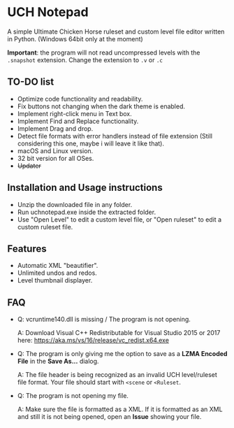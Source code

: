 # UCH Notepad

A simple Ultimate Chicken Horse ruleset and custom level file editor written in Python. (Windows 64bit only at the moment)

**Important**: the program will not read uncompressed levels with the `.snapshot` extension. Change the extension to `.v` or `.c`

## TO-DO list

- Optimize code functionality and readability.
- Fix buttons not changing when the dark theme is enabled.
- Implement right-click menu in Text box.
- Implement Find and Replace functionality.
- Implement Drag and drop.
- Detect file formats with error handlers instead of file extension (Still considering this one, maybe i will leave it like that).
- macOS and Linux version.
- 32 bit version for all OSes.
- ~~Updater~~

## Installation and Usage instructions

- Unzip the downloaded file in any folder.
- Run uchnotepad.exe inside the extracted folder.
- Use "Open Level" to edit a custom level file, or "Open ruleset" to edit a custom ruleset file.

## Features

- Automatic XML "beautifier".
- Unlimited undos and redos.
- Level thumbnail displayer.

## FAQ
- Q: vcruntime140.dll is missing / The program is not opening.

  A: Download Visual C++ Redistributable for Visual Studio 2015 or 2017 here: https://aka.ms/vs/16/release/vc_redist.x64.exe
  
- Q: The program is only giving me the option to save as a **LZMA Encoded File** in the **Save As...** dialog.

  A: The file header is being recognized as an invalid UCH level/ruleset file format. Your file should start with `<scene` or `<Ruleset`.
  
- Q: The program is not opening my file.

  A: Make sure the file is formatted as a XML. If it is formatted as an XML and still it is not being opened, open an **Issue** showing your file.
